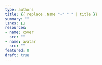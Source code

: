 ```yaml
---
type: authors
title: {{ replace .Name "-" " " | title }}
summary: ""
links: []
resources:
- name: cover
  src: ""
- name: avatar
  src: ""
featured: 0
draft: true
---
```

